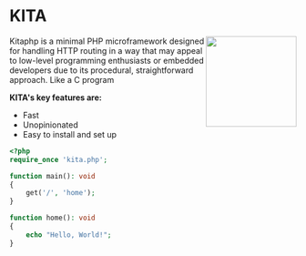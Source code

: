 # KITA
<img align="right" width="159px" src="https://github.com/user-attachments/assets/6ddb199b-bb33-4d29-9e92-11ebcfc315c7">

Kitaphp is a minimal PHP microframework designed for handling HTTP routing in a way that may appeal to low-level programming enthusiasts or embedded developers due to its procedural, straightforward approach. Like a C program

**KITA's key features are:**

- Fast
- Unopinionated
- Easy to install and set up

```php
<?php
require_once 'kita.php';

function main(): void
{
    get('/', 'home');
}

function home(): void
{
    echo "Hello, World!";
}
```
